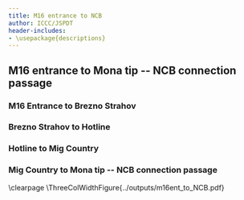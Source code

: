 ```yaml
---
title: M16 entrance to NCB
author: ICCC/JSPDT
header-includes:
- \usepackage{descriptions}
---
```


## M16 entrance to Mona tip -- NCB connection passage

### M16 Entrance to Brezno Strahov

### Brezno Strahov to Hotline

### Hotline to Mig Country

### Mig Country to Mona tip -- NCB connection passage
\clearpage
\ThreeColWidthFigure{../outputs/m16ent_to_NCB.pdf}
